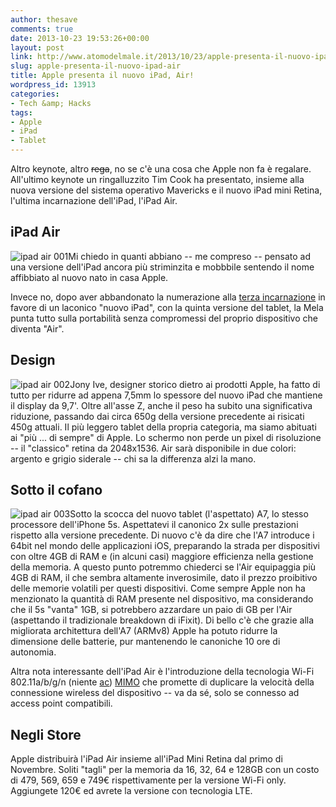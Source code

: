 ```yaml
---
author: thesave
comments: true
date: 2013-10-23 19:53:26+00:00
layout: post
link: http://www.atomodelmale.it/2013/10/23/apple-presenta-il-nuovo-ipad-air/
slug: apple-presenta-il-nuovo-ipad-air
title: Apple presenta il nuovo iPad, Air!
wordpress_id: 13913
categories:
- Tech &amp; Hacks
tags:
- Apple
- iPad
- Tablet
---
```


Altro keynote, altro <del>rega</del>, no se c'è una cosa che Apple non fa è regalare. All'ultimo keynote un ringalluzzito Tim Cook ha presentato, insieme alla nuova versione del sistema operativo Mavericks e il nuovo iPad mini Retina, l'ultima incarnazione dell'iPad, l'iPad Air.


## iPad Air


![ipad air 001](http://www.atomodelmale.it/wp-content/uploads/2013/10/ipad-air-001-300x200.jpeg)Mi chiedo in quanti abbiano -- me compreso -- pensato ad una versione dell'iPad ancora più striminzita e mobbbile sentendo il nome affibbiato al nuovo nato in casa Apple.

Invece no, dopo aver abbandonato la numerazione alla [terza incarnazione](http://www.atomodelmale.it/2012/03/09/apple-presenta-il-nuovo-ipad/) in favore di un laconico "nuovo iPad", con la quinta versione del tablet, la Mela punta tutto sulla portabilità senza compromessi del proprio dispositivo che diventa "Air".


## Design


![ipad air 002](http://www.atomodelmale.it/wp-content/uploads/2013/10/ipad-air-002-300x200.jpeg)Jony Ive, designer storico dietro ai prodotti Apple, ha fatto di tutto per ridurre ad appena 7,5mm lo spessore del nuovo iPad che mantiene il display da 9,7'. Oltre all'asse Z, anche il peso ha subito una significativa riduzione, passando dai circa 650g della versione precedente ai risicati 450g attuali. Il più leggero tablet della propria categoria, ma siamo abituati ai "più ... di sempre" di Apple. Lo schermo non perde un pixel di risoluzione -- il "classico" retina da 2048x1536. Air sarà disponibile in due colori: argento e grigio siderale -- chi sa la differenza alzi la mano.




## Sotto il cofano


![ipad air 003](http://www.atomodelmale.it/wp-content/uploads/2013/10/ipad-air-003.jpg)Sotto la scocca del nuovo tablet (l'aspettato) A7, lo stesso processore dell'iPhone 5s. Aspettatevi il canonico 2x sulle prestazioni rispetto alla versione precedente. Di nuovo c'è da dire che l'A7 introduce i 64bit nel mondo delle applicazioni iOS, preparando la strada per dispositivi con oltre 4GB di RAM e (in alcuni casi) maggiore efficienza nella gestione della memoria. A questo punto potremmo chiederci se l'Air equipaggia più 4GB di RAM, il che sembra altamente inverosimile, dato il prezzo proibitivo delle memorie volatili per questi dispositivi. Come sempre Apple non ha menzionato la quantità di RAM presente nel dispositivo, ma considerando che il 5s "vanta" 1GB, si potrebbero azzardare un paio di GB per l'Air (aspettando il tradizionale breakdown di iFixit). Di bello c'è che grazie alla migliorata architettura dell'A7 (ARMv8) Apple ha potuto ridurre la dimensione delle batterie, pur mantenendo le canoniche 10 ore di autonomia.

Altra nota interessante dell'iPad Air è l'introduzione della tecnologia Wi-Fi 802.11a/b/g/n (niente [ac](http://en.wikipedia.org/wiki/IEEE_802.11ac)) [MIMO](http://it.wikipedia.org/wiki/Multiple-input_and_multiple-output) che promette di duplicare la velocità della connessione wireless del dispositivo -- va da sé, solo se connesso ad access point compatibili.


## Negli Store


Apple distribuirà l'iPad Air insieme all'iPad Mini Retina dal primo di Novembre. Soliti "tagli" per la memoria da 16, 32, 64 e 128GB con un costo di 479, 569, 659 e 749€ rispettivamente per la versione Wi-Fi only. Aggiungete 120€ ed avrete la versione con tecnologia LTE.

